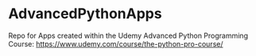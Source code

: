 # AdvancedPythonApps
Repo for Apps created within the Udemy Advanced Python Programming Course: https://www.udemy.com/course/the-python-pro-course/
